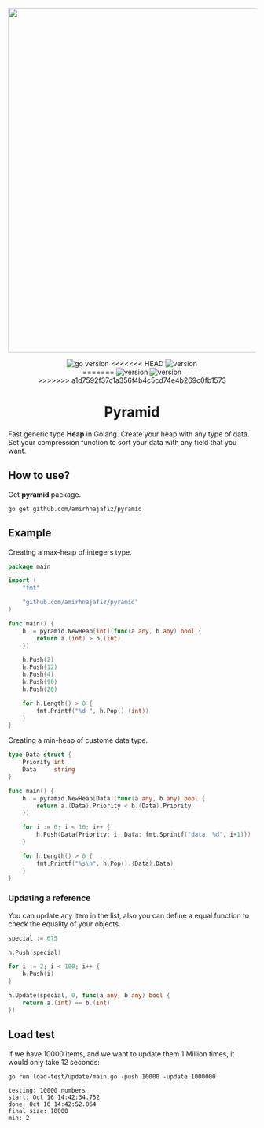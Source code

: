 <p align="center">
<img src="assets/logo.webp" width="700" />
</p>

<p align="center">
<img src="https://img.shields.io/badge/Golang-1.19-66ADD8?style=for-the-badge&logo=go" alt="go version" />
<<<<<<< HEAD
<img src="https://img.shields.io/badge/Version-0.1.2-purple?style=for-the-badge&logo=github" alt="version" /><br />
=======
<img src="https://img.shields.io/badge/Version-0.1.1-DD1199?style=for-the-badge&logo=github" alt="version" />
<img src="https://img.shields.io/badge/Load_Test-1M-442266?style=for-the-badge&logo=k6" alt="version" />
<br />
>>>>>>> a1d7592f37c1a356f4b4c5cd74e4b269c0fb1573
</p>

<h1 align="center">
Pyramid
</h1>

Fast generic type **Heap** in Golang. Create your heap with any type of data. Set your
compression function to sort your data with any field that you want.

## How to use?

Get **pyramid** package.

```shell
go get github.com/amirhnajafiz/pyramid
```

## Example

Creating a max-heap of integers type.

```go
package main

import (
	"fmt"

	"github.com/amirhnajafiz/pyramid"
)

func main() {
	h := pyramid.NewHeap[int](func(a any, b any) bool {
		return a.(int) > b.(int)
	})

	h.Push(2)
	h.Push(12)
	h.Push(4)
	h.Push(90)
	h.Push(20)

	for h.Length() > 0 {
		fmt.Printf("%d ", h.Pop().(int))
	}
}
```

Creating a min-heap of custome data type.

```go
type Data struct {
	Priority int
	Data     string
}

func main() {
	h := pyramid.NewHeap[Data](func(a any, b any) bool {
		return a.(Data).Priority < b.(Data).Priority
	})

	for i := 0; i < 10; i++ {
		h.Push(Data{Priority: i, Data: fmt.Sprintf("data: %d", i+1)})
	}

	for h.Length() > 0 {
		fmt.Printf("%s\n", h.Pop().(Data).Data)
	}
}
```

### Updating a reference

You can update any item in the list, also you can define a 
equal function to check the equality of your objects.

```go
special := 675

h.Push(special)

for i := 2; i < 100; i++ {
    h.Push(i)
}

h.Update(special, 0, func(a any, b any) bool {
    return a.(int) == b.(int)
})
```

## Load test
If we have 10000 items, and we want to update them 1 Million times, it would
only take 12 seconds:

```shell
go run load-test/update/main.go -push 10000 -update 1000000
```

```shell
testing: 10000 numbers
start: Oct 16 14:42:34.752
done: Oct 16 14:42:52.064
final size: 10000
min: 2
```
